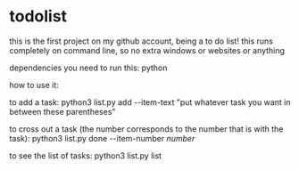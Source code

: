 # todolist

this is the first project on my github account, being a to do list! this runs completely on command line, so no extra windows or websites or anything

dependencies you need to run this:
python

how to use it:

to add a task:
python3 list.py add --item-text "put whatever task you want in between these parentheses"

to cross out a task (the number corresponds to the number that is with the task):
python3 list.py done --item-number *number*

to see the list of tasks:
python3 list.py list
